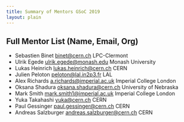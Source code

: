 ```yaml
---
title: Summary of Mentors GSoC 2019
layout: plain
---
```


## Full Mentor List (Name, Email, Org)

* Sebastien Binet [binet@cern.ch](mailto:binet@cern.ch) LPC-Clermont
* Ulrik Egede [ulrik.egede@monash.edu](mailto:ulrik.egede@monash.edu) Monash University
* Lukas Heinrich [lukas.heinrich@cern.ch](mailto:lukas.heinrich@cern.ch) CERN
* Julien Peloton [peloton@lal.in2p3.fr](mailto:peloton@lal.in2p3.fr) LAL
* Alex Richards [a.richards@imperial.ac.uk](mailto:a.richards@imperial.ac.uk) Imperial College London
* Oksana Shadura [oksana.shadura@cern.ch](mailto:oksana.shadura@cern.ch) University of Nebraska
* Mark Smith [mark.smith1@imperial.ac.uk](mailto:mark.smith1@imperial.ac.uk) Imperial College London
* Yuka Takahashi [yuka@cern.ch](mailto:yuka@cern.ch) CERN
* Paul Gessinger [paul.gessinger@cern.ch](mailto:paul.gessinger@cern.ch) CERN
* Andreas Salzburger [andreas.salzburger@cern.ch](andreas.salzburger@cern.ch) CERN
